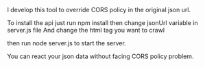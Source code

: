 I develop this tool to override CORS policy in the original json url. 

To install the api just run npm install
then change jsonUrl variable in server.js file And change the html tag you want to crawl

then run node server.js to start the server.

You can react your json data without facing CORS policy problem.